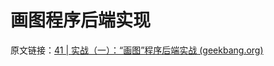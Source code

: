 # 画图程序后端实现

原文链接：[41 | 实战（一）：“画图”程序后端实战 (geekbang.org)](https://time.geekbang.org/column/article/135789)

